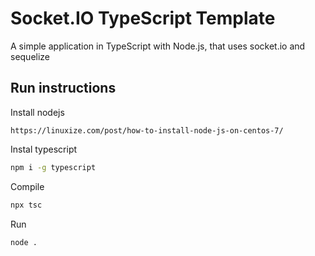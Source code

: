 # Socket.IO TypeScript Template
A simple application in TypeScript with Node.js, that uses socket.io and sequelize


## Run instructions
Install nodejs
```
https://linuxize.com/post/how-to-install-node-js-on-centos-7/
```
Instal typescript
```sh
npm i -g typescript
```
Compile
```sh
npx tsc
```
Run 
```sh
node .
```
